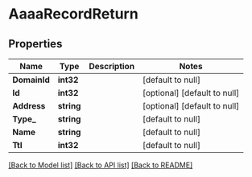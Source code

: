 # AaaaRecordReturn

## Properties
Name | Type | Description | Notes
------------ | ------------- | ------------- | -------------
**DomainId** | **int32** |  | [default to null]
**Id** | **int32** |  | [optional] [default to null]
**Address** | **string** |  | [optional] [default to null]
**Type_** | **string** |  | [default to null]
**Name** | **string** |  | [default to null]
**Ttl** | **int32** |  | [default to null]

[[Back to Model list]](../README.md#documentation-for-models) [[Back to API list]](../README.md#documentation-for-api-endpoints) [[Back to README]](../README.md)


